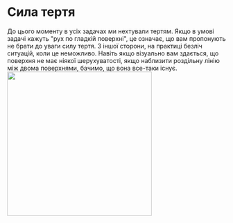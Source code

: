 # Сила тертя

<div class="space">До цього моменту в усiх задачах ми нехтували тертям. Якщо в умовi задачi кажуть "рух по гладкiй поверхнi", це означає, що вам пропонують не брати до уваги силу тертя. З iншої сторони, на практицi безлiч ситуацiй, коли це неможливо. Навiть якщо вiзуально вам здається, що поверхня не має нiякої шерухуватостi, якщо наблизити роздiльну лiнiю мiж двома поверхнями, бачимо, що вона все-таки iснує.</div>

<div class="space"><img class="image" width="333" src="https://rawgit.com/chudaol/ed-era-book-physics/master/images/chapter_5/1.png"></div>
